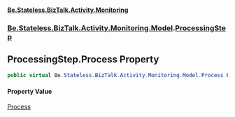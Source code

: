 #### [Be.Stateless.BizTalk.Activity.Monitoring](README.md 'README')
### [Be.Stateless.BizTalk.Activity.Monitoring.Model](Be.Stateless.BizTalk.Activity.Monitoring.Model.md 'Be.Stateless.BizTalk.Activity.Monitoring.Model').[ProcessingStep](ProcessingStep.md 'Be.Stateless.BizTalk.Activity.Monitoring.Model.ProcessingStep')

## ProcessingStep.Process Property

```csharp
public virtual Be.Stateless.BizTalk.Activity.Monitoring.Model.Process Process { get; set; }
```

#### Property Value
[Process](Process.md 'Be.Stateless.BizTalk.Activity.Monitoring.Model.Process')